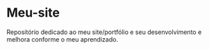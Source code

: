 # Meu-site
Repositório dedicado ao meu site/portfólio e seu desenvolvimento e melhora conforme o meu aprendizado.

